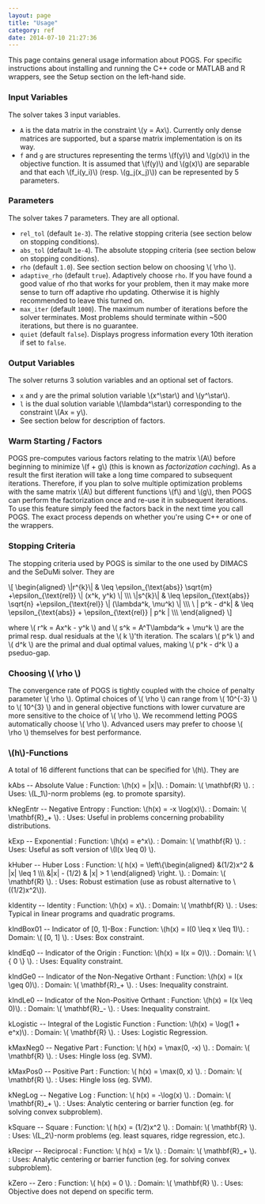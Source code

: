 ```yaml
---
layout: page
title: "Usage"
category: ref
date: 2014-07-10 21:27:36
---
```


This page contains general usage information about POGS. For specific instructions about installing and running the C++ code or MATLAB and R wrappers, see the Setup section on the left-hand side.

### Input Variables

The solver takes 3 input variables.

  + `A` is the data matrix in the constraint \\(y = Ax\\). Currently only dense matrices are supported, but a sparse matrix implementation is on its way.
  + `f` and `g` are structures representing the terms \\(f(y)\\) and \\(g(x)\\) in the objective function. It is assumed that \\(f(y)\\) and \\(g(x)\\) are separable and that each \\(f\_i(y\_i)\\) (resp. \\(g\_j(x\_j)\\)) can be represented by 5 parameters.

### Parameters

The solver takes 7 parameters. They are all optional.

  + `rel_tol` (default `1e-3`). The relative stopping criteria (see section below on stopping conditions).
  + `abs_tol` (default `1e-4`). The absolute stopping criteria (see section below on stopping conditions).
  + `rho` (default `1.0`). See section section below on choosing \\( \\rho \\).
  + `adaptive_rho` (default `true`). Adaptively choose `rho`. If you have found a good value of rho that works for your problem, then it may make more sense to turn off adaptive rho updating. Otherwise it is highly recommended to leave this turned on.
  + `max_iter` (default `1000`). The maximum number of iterations before the solver terminates. Most problems should terminate within ~500 iterations, but there is no guarantee.
  + `quiet` (default `false`). Displays progress information every 10th iteration if set to `false`.

### Output Variables

The solver returns 3 solution variables and an optional set of factors.

  + `x` and `y` are the primal solution variable \\(x^\\star\\) and \\(y^\\star\\).
  + `l` is the dual solution variable \\(\\lambda^\\star\\) corresponding to the constraint \\(Ax = y\\).
  + See section below for description of factors.

### Warm Starting / Factors

POGS pre-computes various factors relating to the matrix \\(A\\) before beginning to minimize \\(f + g\\) (this is known as _factorization caching_). As a result the first iteration will take a long time compared to subsequent iterations. Therefore, if you plan to solve multiple optimization problems with the same matrix \\(A\\) but different functions \\(f\\) and \\(g\\), then POGS can perform the factorization once and re-use it in subsequent iterations. To use this feature simply feed the factors back in the next time you call POGS. The exact process depends on whether you're using C++ or one of the wrappers.


### Stopping Criteria

The stopping criteria used by POGS is similar to the one used by DIMACS and the SeDuMi solver. They are

\\[
  \\begin{aligned}
    \\|r^{k}\\| & \\leq \\epsilon\_\{\\text{abs}} \\sqrt{m} +\\epsilon\_{\\text{rel}} \\| (x^k, y^k) \\|  \\\\\\
    \\|s^{k}\\| & \\leq \\epsilon\_\{\\text{abs}} \\sqrt{n} +\\epsilon\_{\\text{rel}} \\| (\\lambda^k, \\mu^k) \\|  \\\\\\
    \\ \| p^k - d^k\| & \\leq \\epsilon\_\{\\text{abs}} + \\epsilon\_{\\text{rel}} \| p^k \|  \\\\\\
	\\end{aligned} 
\\]

where \\( r^k = Ax^k - y^k \\) and \\( s^k = A^T\\lambda^k + \mu^k \\) are the primal resp. dual residuals at the \\( k \\)'th iteration. The scalars \\( p^k \\) and \\( d^k \\) are the primal and dual optimal values, making \\( p^k - d^k \\) a pseduo-gap. 


### Choosing \\( \\rho \\)

The convergence rate of POGS is tightly coupled with the choice of penalty parameter \\( \\rho \\). Optimal choices of \\( \\rho \\) can range from \\( 10^{-3} \\) to \\( 10^{3} \\) and in general objective functions with lower curvature are more sensitive to the choice of \\( \\rho \\). We recommend letting POGS automatically choose \\( \\rho \\). Advanced users may prefer to choose \\( \\rho \\) themselves for best performance.


### \\(h\\)-Functions

A total of 16 different functions that can be specified for \\(h\\). They are

kAbs -- Absolute Value
  : Function: \\(h(x) = \|x\|\\).
  : Domain: \\( \\mathbf{R} \\).
  : Uses: \\(L_1\\)-norm problems (eg. to promote sparsity).

kNegEntr -- Negative Entropy
  : Function: \\(h(x) = -x \\log(x)\\).
  : Domain: \\( \\mathbf{R}_+ \\).
  : Uses: Useful in problems concerning probability distributions.

kExp -- Exponential
  : Function: \\(h(x) = e^x\\).
  : Domain: \\( \\mathbf{R} \\).
  : Uses: Useful as soft version of \\(I(x \leq 0) \\).

kHuber -- Huber Loss
  : Function: \\( h(x) = \\left\\{\begin{aligned} &(1/2)x^2 & \|x\| \\leq 1 \\\\\\ &\|x\| - (1/2) & \|x\| > 1 \\end{aligned} \\right. \\).
  : Domain: \\( \\mathbf{R} \\).
  : Uses: Robust estimation (use as robust alternative to \\((1/2)x^2\\)).

kIdentity -- Identity
  : Function: \\(h(x) = x\\).
  : Domain: \\( \\mathbf{R} \\).
  : Uses: Typical in linear programs and quadratic programs.

kIndBox01 -- Indicator of [0, 1]-Box
  : Function: \\(h(x) = I(0 \\leq x \\leq 1)\\).
  : Domain: \\( [0, 1] \\).
  : Uses: Box constraint.

kIndEq0 -- Indicator of the Origin
  : Function: \\(h(x) = I(x = 0)\\).
  : Domain: \\( \\{ 0 \\} \\).
  : Uses: Equality constraint.

kIndGe0 -- Indicator of the Non-Negative Orthant
  : Function: \\(h(x) = I(x \\geq 0)\\).
  : Domain: \\( \\mathbf{R}_+  \\).
  : Uses: Inequality constraint.

kIndLe0 -- Indicator of the Non-Positive Orthant
  : Function: \\(h(x) = I(x \\leq 0)\\).
  : Domain: \\( \\mathbf{R}_- \\).
  : Uses: Inequality constraint.

kLogistic -- Integral of the Logistic Function
  : Function: \\(h(x) = \\log(1 + e^x)\\).
  : Domain: \\( \\mathbf{R} \\).
  : Uses: Logistic Regression.

kMaxNeg0 -- Negative Part
  : Function: \\( h(x) = \\max(0, -x) \\).
  : Domain: \\( \\mathbf{R} \\).
  : Uses: Hingle loss (eg. SVM).

kMaxPos0 -- Positive Part
  : Function: \\( h(x) = \\max(0, x) \\).
  : Domain: \\( \\mathbf{R} \\).
  : Uses: Hingle loss (eg. SVM).

kNegLog -- Negative Log
  : Function: \\( h(x) = -\\log(x) \\).
  : Domain: \\( \\mathbf{R}_+ \\).
  : Uses: Analytic centering or barrier function (eg. for solving convex subproblem).

kSquare -- Square
  : Function: \\\( h(x) = (1/2)x^2 \\).
  : Domain: \\( \\mathbf{R} \\).
  : Uses: \\(L\_2\\)-norm problems (eg. least squares, ridge regression, etc.).

kRecipr -- Reciprocal
  : Function: \\\( h(x) = 1/x \\).
  : Domain: \\( \\mathbf{R}_+ \\).
  : Uses: Analytic centering or barrier function (eg. for solving convex subproblem).

kZero -- Zero
  : Function: \\\( h(x) = 0 \\).
  : Domain: \\( \\mathbf{R} \\).
  : Uses: Objective does not depend on specific term.

